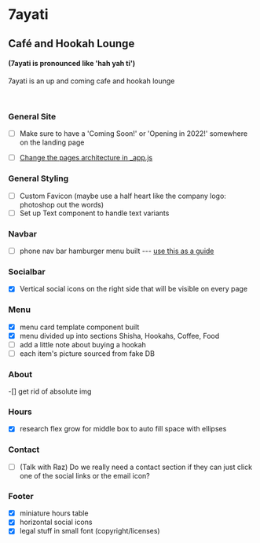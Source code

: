 # 7ayati

## Café and Hookah Lounge

#### (7ayati is pronounced like 'hah yah ti')
7ayati is an up and coming cafe and hookah lounge

<br>

### General Site
- [ ] Make sure to have a 'Coming Soon!' or 'Opening in 2022!' somewhere on the landing page
- [ ] [Change the pages architecture in _app.js](https://newcurrent.se/blog/nextjs-styled-components) 


### General Styling
- [ ] Custom Favicon (maybe use a half heart like the company logo: photoshop out the words)
- [ ] Set up Text component to handle text variants

### Navbar

-   [ ] phone nav bar hamburger menu built --- [use this as a guide](https://dev.to/andrewespejo/how-to-design-a-simple-and-beautiful-navbar-using-nextjs-and-tailwindcss-26p1)

### Socialbar
- [x] Vertical social icons on the right side that will be visible on every page

### Menu
- [x] menu card template component built
- [x] menu divided up into sections Shisha, Hookahs, Coffee, Food
- [ ] add a little note about buying a hookah
- [ ] each item's picture sourced from fake DB

### About
-[] get rid of absolute img

### Hours
- [x] research flex grow for middle box to auto fill space with ellipses

### Contact
- [ ] (Talk with Raz) Do we really need a contact section if they can just click one of the social links or the email icon?

### Footer
- [x] miniature hours table
- [x] horizontal social icons
- [x] legal stuff in small font (copyright/licenses)